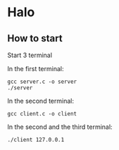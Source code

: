 # Halo

## How to start

Start 3 terminal

In the first terminal:
```
gcc server.c -o server
./server
```

In the second terminal:
```
gcc client.c -o client
```

In the second and the third terminal:
```
./client 127.0.0.1
```